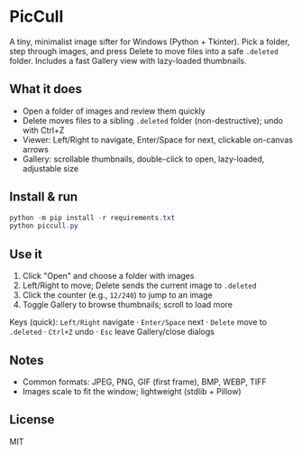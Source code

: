 # PicCull

A tiny, minimalist image sifter for Windows (Python + Tkinter). Pick a folder, step through images, and press Delete to move files into a safe `.deleted` folder. Includes a fast Gallery view with lazy-loaded thumbnails.

## What it does

- Open a folder of images and review them quickly
- Delete moves files to a sibling `.deleted` folder (non-destructive); undo with Ctrl+Z
- Viewer: Left/Right to navigate, Enter/Space for next, clickable on-canvas arrows
- Gallery: scrollable thumbnails, double-click to open, lazy-loaded, adjustable size

## Install & run

```powershell
python -m pip install -r requirements.txt
python piccull.py
```

## Use it

1. Click "Open" and choose a folder with images
2. Left/Right to move; Delete sends the current image to `.deleted`
3. Click the counter (e.g., `12/240`) to jump to an image
4. Toggle Gallery to browse thumbnails; scroll to load more

Keys (quick): `Left/Right` navigate · `Enter/Space` next · `Delete` move to `.deleted` · `Ctrl+Z` undo · `Esc` leave Gallery/close dialogs

## Notes

- Common formats: JPEG, PNG, GIF (first frame), BMP, WEBP, TIFF
- Images scale to fit the window; lightweight (stdlib + Pillow)

## License

MIT

